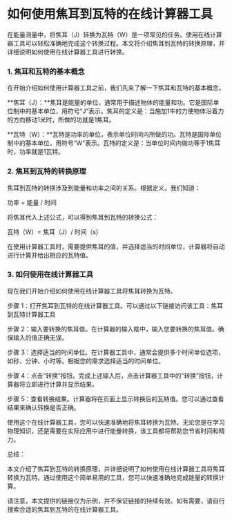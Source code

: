 如何使用焦耳到瓦特的在线计算器工具
=================

在能量测量中，将焦耳（J）转换为瓦特（W）是一项常见的任务。使用在线计算器工具可以轻松准确地完成这个转换过程。本文将介绍焦耳到瓦特的转换原理，并详细说明如何使用在线计算器工具进行转换。

### 1. 焦耳和瓦特的基本概念

在开始介绍如何使用计算器工具之前，我们先来了解一下焦耳和瓦特的基本概念。

**焦耳（J）：**焦耳是能量的单位，通常用于描述物体的能量和功。它是国际单位制中的基本单位，用符号“J”表示。焦耳的定义是：当施加1牛的力使物体沿着力的方向移动1米时，所做的功就是1焦耳。

**瓦特（W）：**瓦特是功率的单位，表示单位时间内所做的功。瓦特是国际单位制中的基本单位，用符号“W”表示。瓦特的定义是：当单位时间内做功等于1焦耳时，功率就是1瓦特。

### 2. 焦耳到瓦特的转换原理

焦耳到瓦特的转换涉及到能量和功率之间的关系。根据定义，我们知道：

功率 = 能量 / 时间

将焦耳代入上述公式，可以得到焦耳到瓦特的转换公式：

瓦特（W）= 焦耳（J）/ 时间（s）

在使用计算器工具时，需要提供焦耳的值，并选择适当的时间单位，计算器将自动进行计算并给出相应的瓦特值。

### 3. 如何使用在线计算器工具

现在我们开始介绍如何使用在线计算器工具将焦耳转换为瓦特。

步骤 1：打开焦耳到瓦特的在线计算器工具。可以通过以下链接访问该工具：焦耳到瓦特计算器工具

步骤 2：输入要转换的焦耳值。在计算器的输入框中，输入您要转换的焦耳值。确保输入的值正确无误。

步骤 3：选择适当的时间单位。在计算器工具中，通常会提供多个时间单位选项，如秒、分钟、小时等。根据您的需求选择适当的时间单位。

步骤 4：点击“转换”按钮。完成上述输入后，点击计算器工具中的“转换”按钮，计算器将立即进行计算并显示结果。

步骤 5：查看转换结果。计算器将在页面上显示转换后的瓦特值。您可以通过查看结果来确认转换是否正确。

使用这个在线计算器工具，您可以快速准确地将焦耳转换为瓦特。无论您是在学习物理知识，还是需要在实际应用中进行能量转换，该工具都将帮助您节省时间和精力。

总结：

本文介绍了焦耳到瓦特的转换原理，并详细说明了如何使用在线计算器工具将焦耳转换为瓦特。通过使用这个简单易用的工具，您可以快速准确地完成能量的转换计算。

请注意，本文提供的链接仅为示例，并不保证链接的持续有效。如有需要，请自行搜索合适的焦耳到瓦特的在线计算器工具。